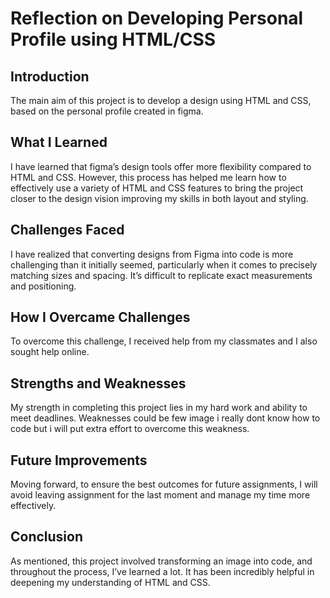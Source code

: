 # Reflection on Developing Personal Profile using HTML/CSS

## Introduction
The main aim of this project is to develop a design using HTML and CSS, based on the personal profile created in figma.

## What I Learned
I have learned that figma’s design tools offer more flexibility compared to HTML and CSS. However, this process has helped me learn how to effectively use a variety of HTML and CSS features to bring the project closer to the design vision improving my skills in both layout and styling.

## Challenges Faced
I have realized that converting designs from Figma into code is more challenging than it initially seemed, particularly when it comes to precisely matching sizes and spacing. It’s difficult to replicate exact measurements and positioning.

## How I Overcame Challenges
To overcome this challenge, I received help from my classmates  and I also sought help online.

## Strengths and Weaknesses
My strength in completing this project lies in my hard work and ability to meet deadlines. Weaknesses could be few image i really dont know how to code but i will put extra effort to overcome this weakness.

## Future Improvements
Moving forward, to ensure the best outcomes for future assignments, I will avoid leaving assignment for the last moment and manage my time more effectively.

## Conclusion
As mentioned, this project involved transforming an image into code, and throughout the process, I’ve learned a lot. It has been incredibly helpful in deepening my understanding of HTML and CSS. 
